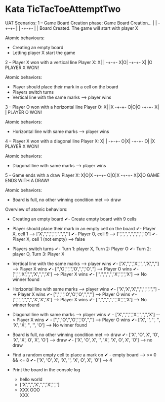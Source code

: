 # Kata TicTacToeAttemptTwo
UAT Scenarios:
1 – Game Board Creation phase:
Game Board Creation…
| |
-+-+-
| |
-+-+-
| |
Board Created.
The game will start with player X

Atomic behaviours:
- Creating an empty board
- Letting player X start the game

2 – Player X won with a vertical line
Player X:
X| |
-+-+-
X|O|
-+-+-
X| |O
PLAYER X WON!

Atomic behaviors:
- Player should place their mark in a cell on the board
- Players switch turns
- Vertical line with the same marks --> player wins

3 – Player O won with a horizontal line
Player O:
X| |X
-+-+-
O|O|O
-+-+-
X| |
PLAYER O WON!

Atomic behaviors:
- Horizontal line with same marks --> player wins

4 – Player X won with a diagonal line
Player X:
X| |
-+-+-
O|X|
-+-+-
O| |X
PLAYER X WON!

Atomic behaviors:
- Diagonal line with same marks --> player wins

5 – Game ends with a draw
Player X:
X|O|X
-+-+-
O|O|X
-+-+-
X|X|O
GAME ENDS WITH A DRAW!

Atomic behaviors:
- Board is full, no other winning condition met --> draw

Overview of atomic behaviors:

- Creating an empty board
    ✔- Create empty board with 9 cells

- Player should place their mark in an empty cell on the board
    ✔- Player X, cell 1 --> ['X','','','','','','','','']
    ✔- Player O, cell 9 --> ['','','','','','','','','O']
    ✔- Player X, cell 1 (not empty) --> false

- Players switch turns
    ✔- Turn 1: player X, Turn 2: Player O
    ✔- Turn 2: player O, Turn 3: Player X

- Vertical line with the same marks --> player wins
    ✔- ['X','','','X','','','X','',''] --> Player X wins
    ✔- ['','O','','','O','','','O',''] --> Player O wins
    ✔- ['','','X','','','X','','','X'] --> Player X wins
    ✔- ['','','','','','X','','','X'] --> No winner found

- Horizontal line with same marks --> player wins
    ✔- ['X','X','X','','','','','',''] --> Player X wins
    ✔- ['','','','O','O','O','','',''] --> Player O wins
    ✔- ['','','','','','','X','X','X'] --> Player X wins
    ✔- ['','','','','','','X','','X'] --> No winner found

- Diagonal line with same marks --> player wins
   ✔ -  ['X','','','','X','','','','X'] --> Player X wins
   ✔ - ['','','O','','O','','O','',''] --> Player O wins
   ✔- ['X', '', '', '', 'X', 'X', '', '', 'O'] --> No winner found

- Board is full, no other winning condition met --> draw
    ✔- ['X', 'O', X', 'O', 'X', 'X', O', X', 'O'] --> draw
    ✔- ['X', 'O', X', '', 'X', 'X', O', X', 'O'] --> no draw

- Find a random empty cell to place a mark on
    ✔ - empty board --> >= 0 && <= 8
    ✔- ['X', 'O', X', 'X', '', 'X', O', X', 'O'] --> 4

- Print the board in the console log
    - hello world
    - ['X','','','X','','','X','','']
    - XXX 
      OOO   
      XXX   